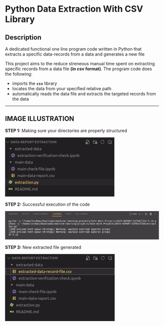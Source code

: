 # Python Data Extraction With CSV Library

## Description

A dedicated functional one line program code written in Python that extracts a specific data-records from a data and generates a new file

This project aims to the reduce streneous manual time spent on extracting specific records from a data file **(in csv format)**. The program code does the following:

* imports the **`csv`** library
* locates the data from your specified relative path
* automatically reads the data file and extracts the targeted records from the data

-------

## IMAGE ILLUSTRATION

**STEP 1:** Making sure your directories are properly structured

![main directory structure](img/directory-structure-1.png)

**STEP 2:** Successful execution of the code

![successful code](img/successful-code-execution.png)

**STEP 3:** New extracted file generated

![new directory](img/directory-structure-2.png)
